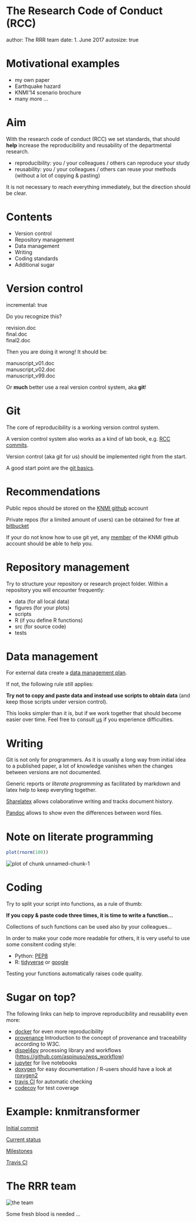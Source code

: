 The Research Code of Conduct (RCC)
========================================================
author: The RRR team
date: 1. June 2017
autosize: true

Motivational examples
========================================================

- my own paper
- Earthquake hazard
- KNMI'14 scenario brochure
- many more ...

Aim
========================================================

With the research code of conduct (RCC) we set standards, that should **help**
increase the reproducibility and reusability of the departmental research.

- reproducibility: you / your colleagues / others can reproduce your study
- reusability: you / your colleagues / others can reuse your methods (without a
  lot of copying & pasting)

It is not necessary to reach everything immediately, but the direction should be
clear.

Contents
========================================================

- Version control
- Repository management
- Data management
- Writing
- Coding standards
- Additional sugar

Version control
========================================================
incremental: true

Do you recognize this?

revision.doc<br>
final.doc<br>
final2.doc

Then you are doing it wrong! It should be:

manuscript_v01.doc<br>
manuscript_v02.doc<br>
manuscript_v99.doc

Or **much** better use a real version control system, aka **git**!

Git
========================================================
The core of reproducibility  is a working version control system.

A version control system also works as a kind of lab book, e.g.
[RCC commits](https://github.com/KNMI/RCC/commits/master).

Version control (aka git for us) should be implemented right from the start.

A good start point are the [git basics](https://git-scm.com/videos).


Recommendations
========================================================

Public repos should be stored on the [KNMI github](https://github.com/KNMI)
account

Private repos (for a limited amount of users) can be obtained for free at
[bitbucket](https://bitbucket.org/product)

If your do not know how to use git yet, any
[member](https://github.com/orgs/KNMI/people) of the KNMI github account
should be able to help you.

Repository management
========================================================

Try to structure your repository or research project folder.
Within a repository you will encounter frequently:

 - data (for all local data)
 - figures (for your plots)
 - scripts
 - R (if you define R functions)
 - src (for source code)
 - tests

Data management
========================================================

For external data create a [data management
plan](http://www.wur.nl/nl/show/What-is-a-Data-Management-Plan.htm).

If not, the following rule still applies:

**Try not to copy and paste data and instead use scripts to obtain data**
(and keep those scripts under version control).

This looks simpler than it is, but if we work together that should become easier
over time.
Feel free to consult [us](https://github.com/orgs/KNMI/teams/rrr) if you
experience difficulties.

Writing
========================================================

Git is not only for programmers.
As it is usually a long way from initial idea to a published paper, a lot of
knowledge vanishes when the changes between versions are not documented.

Generic reports or *literate programming* as facilitated by markdown and latex
help to keep everyting together.

[Sharelatex](https://www.sharelatex.com/) allows colaboratinve writing and
tracks document history.

[Pandoc](http://blog.martinfenner.org/2014/08/25/using-microsoft-word-with-git/)
allows to show even the differences between word files.


Note on literate programming
========================================================

```r
plot(rnorm(100))
```

![plot of chunk unnamed-chunk-1](Motivation-figure/unnamed-chunk-1-1.png)

Coding
========================================================

Try to split your script into functions, as a rule of thumb:

**If you copy & paste code three times, it is time to write a function...**

Collections of such functions can be used also by your colleagues...

In order to make your code more readable for others, it is very useful to use
some consitent coding style:

- Python: [PEP8](https://www.python.org/dev/peps/pep-0008/)
- R: [tidyverse](http://adv-r.had.co.nz/Style.html) or
  [google](https://google.github.io/styleguide/Rguide.xml)

Testing your functions automatically raises code quality.

Sugar on top?
========================================================

The following links can help to improve reproducibility and reusability even
more:

- [docker](https://www.docker.com/) for even more reproducibility
- [provenance](https://www.w3.org/TR/prov-dm/) Introduction to the concept of
  provenance and traceability according to W3C.
- [dispel4py](https://github.com/dispel4py/dispel4py) processing library and
  workflows (https://github.com/aspinuso/wps_workflow)
- [jupyter](https://jupyter.org/) for live notebooks
- [doxygen](https://en.wikipedia.org/wiki/Doxygen) for easy documentation
  / R-users should have a look at
  [roxygen2](https://cran.r-project.org/web/packages/roxygen2/index.html)
- [travis CI](https://travis-ci.org/) for automatic checking
- [codecov](https://codecov.io/) for test coverage

Example: knmitransformer
========================================================

[Initial commit](https://github.com/MartinRoth/knmitransformer/tree/59845b5934b92899eec3c88a41c5eb0121cccbee)

[Current status](https://github.com/MartinRoth/knmitransformer)

[Milestones](https://github.com/MartinRoth/knmitransformer/milestones)

[Travis CI](https://travis-ci.org/MartinRoth/knmitransformer/branches)

The RRR team
========================================================

![the team](./Motivation-figure/rrr.jpg "The RRR team")

Some fresh blood is needed ...




